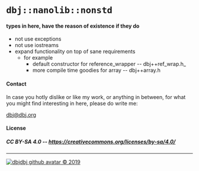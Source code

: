 # `dbj::nanolib::nonstd`

#### types in here, have the reason of existence if they do 

- not use exceptions
- not use iostreams
- expand functionality on top of sane requirements
  - for example
    - default constructor for reference_wrapper -- dbj++ref_wrap.h_
    - more compile time goodies for array -- dbj++array.h


#### Contact

In case you hotly dislike or like my work, or anything in between, for what you might find interesting in here, please do write me:

[dbj@dbj.org](mailto:dbj@dbj.org)

#### License

##### CC BY-SA 4.0 -- https://creativecommons.org/licenses/by-sa/4.0/ 

---
[![dbjdbj github avatar](https://github.com/dbjdbj.png)
 &copy; 2019](https://dbj.netlify.com)